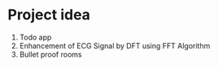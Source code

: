 # Project idea
1. Todo app
2. Enhancement of ECG Signal by DFT using FFT Algorithm
3. Bullet proof rooms
